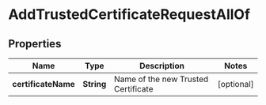 

# AddTrustedCertificateRequestAllOf


## Properties

| Name | Type | Description | Notes |
|------------ | ------------- | ------------- | -------------|
|**certificateName** | **String** | Name of the new Trusted Certificate |  [optional] |



